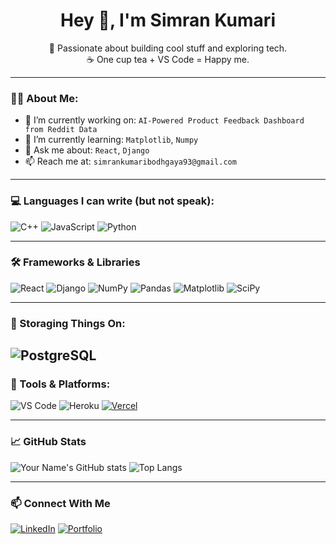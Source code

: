 <h1 align="center">Hey 👋, I'm Simran Kumari</h1>

<p align="center">
  🚀 Passionate about building cool stuff and exploring tech. <br>
  ☕ One cup tea + VS Code = Happy me.  
</p>

---

### 👨‍💻 About Me:
- 🔭 I’m currently working on: `AI-Powered Product Feedback Dashboard from Reddit Data` 
- 🌱 I’m currently learning: `Matplotlib`, `Numpy`
- 💬 Ask me about: `React`, `Django`
- 📫 Reach me at: `simrankumaribodhgaya93@gmail.com`

---

### 💻 Languages I can write (but not speak):
![C++](https://img.shields.io/badge/C++-00599C?style=for-the-badge&logo=cplusplus&logoColor=white)
![JavaScript](https://img.shields.io/badge/JavaScript-F7DF1E?style=for-the-badge&logo=javascript&logoColor=black)
![Python](https://img.shields.io/badge/Python-3776AB?style=for-the-badge&logo=python&logoColor=white)

---

### 🛠️ Frameworks & Libraries
![React](https://img.shields.io/badge/React-20232A?style=for-the-badge&logo=react&logoColor=61DAFB)
![Django](https://img.shields.io/badge/Django-092E20?style=for-the-badge&logo=django&logoColor=white)
![NumPy](https://img.shields.io/badge/NumPy-013243?style=for-the-badge&logo=numpy&logoColor=white)
![Pandas](https://img.shields.io/badge/Pandas-150458?style=for-the-badge&logo=pandas&logoColor=white)
![Matplotlib](https://img.shields.io/badge/Matplotlib-ffffff?style=for-the-badge&logo=matplotlib&logoColor=black)
![SciPy](https://img.shields.io/badge/SciPy-8CAAE6?style=for-the-badge&logo=scipy&logoColor=white)


---

### 🧠 Storaging Things On:
![PostgreSQL](https://img.shields.io/badge/PostgreSQL-316192?style=for-the-badge&logo=postgresql&logoColor=white)
---

### 🧰 Tools & Platforms:
![VS Code](https://img.shields.io/badge/VS%20Code-007ACC?style=for-the-badge&logo=visualstudiocode&logoColor=white)
![Heroku](https://img.shields.io/badge/Heroku-430098?style=for-the-badge&logo=heroku&logoColor=white)
[![Vercel](https://img.shields.io/badge/Vercel-00C7B7?style=for-the-badge&logo=vercel&logoColor=white)](https://vercel.com/simrankumari93s-projects)

---

### 📈 GitHub Stats
![Your Name's GitHub stats](https://github-readme-stats.vercel.app/api?username=yourusername&show_icons=true&theme=radical)
![Top Langs](https://github-readme-stats.vercel.app/api/top-langs/?username=yourusername&layout=compact&theme=radical)

---

### 📫 Connect With Me
[![LinkedIn](https://img.shields.io/badge/LinkedIn-blue?style=for-the-badge&logo=linkedin&logoColor=white)](https://www.linkedin.com/in/simran-kumari-213707208)
[![Portfolio](https://img.shields.io/badge/Portfolio-000?style=for-the-badge&logo=firefox&logoColor=white)](https://your-portfolio-link.com)
